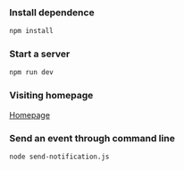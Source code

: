 ### Install dependence

```bash
npm install
```

### Start a server

```bash
npm run dev
```

### Visiting  homepage

[Homepage](http://localhost:3000)

### Send an event through command line

```bash
node send-notification.js
```